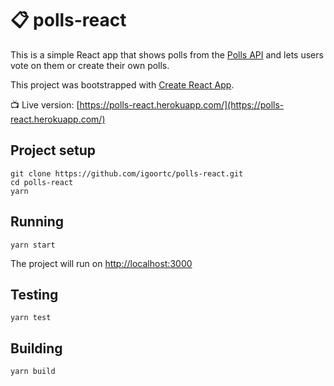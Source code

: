 # 📋 polls-react
This is a simple React app that shows polls from the [Polls API](https://pollsapi.docs.apiary.io/) and lets users vote on them or create their own polls.

This project was bootstrapped with [Create React App](https://github.com/facebook/create-react-app).

📺 Live version: [https://polls-react.herokuapp.com/](https://polls-react.herokuapp.com/)

## Project setup
```
git clone https://github.com/igoortc/polls-react.git
cd polls-react
yarn
```

## Running
```
yarn start
```
The project will run on [http://localhost:3000](http://localhost:3000)

## Testing
```
yarn test
```

## Building
```
yarn build
```